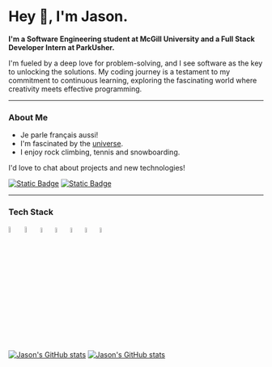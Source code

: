 <h1>Hey 👋, I'm Jason.</h1>

<b>I'm a Software Engineering student at McGill University and a Full Stack Developer Intern at ParkUsher.</b>
<br>
<p>
I'm fueled by a deep love for problem-solving, and I see software as the key to unlocking the solutions. My coding journey is a testament to my commitment to continuous learning, exploring the fascinating world where creativity meets effective programming.
</p>
<hr>
<h3>About Me</h3>
<ul>
  <li>Je parle français aussi!</li>
  <li>I'm fascinated by the <a href = "https://www.youtube.com/watch?v=FJB7gbjiJKw">universe</a>.</li>
  <li>I enjoy rock climbing, tennis and snowboarding.</li>
</ul>
<p>I'd love to chat about projects and new technologies!</p>
<a href = "https://www.linkedin.com/in/jasonrustom/"><img alt="Static Badge" src="https://img.shields.io/badge/LinkedIn-blue?style=flat-square&logo=LinkedIn"></a>
<a href = "mailto:jasonrustom04@gmail.com"><img alt="Static Badge" src="https://img.shields.io/badge/Email-white?style=flat-square&logo=Gmail"></a>
<hr>
<h3>Tech Stack</h3>
<div>
  <img src="https://cdn.jsdelivr.net/gh/devicons/devicon@latest/icons/java/java-original.svg" title="Java" alt="Java" width=5.5%/>
  <img src="https://cdn.jsdelivr.net/gh/devicons/devicon@latest/icons/python/python-original.svg" title="Python" alt="Python" width=5.5%/>
  <img src="https://cdn.jsdelivr.net/gh/devicons/devicon@latest/icons/html5/html5-original.svg" title="HTML" alt="HTML" width=5%/>
  <img src="https://cdn.jsdelivr.net/gh/devicons/devicon@latest/icons/css3/css3-original.svg" title="CSS" alt="CSS" width=5%/>
  <img src="https://cdn.jsdelivr.net/gh/devicons/devicon@latest/icons/javascript/javascript-original.svg" title="Javascript" alt="Javascript" width=5%/>
  <img src="https://cdn.jsdelivr.net/gh/devicons/devicon@latest/icons/typescript/typescript-original.svg" title="Typescript" alt="Typescipt" width=5%/>
  <img src="https://cdn.jsdelivr.net/gh/devicons/devicon@latest/icons/react/react-original.svg" title="React" alt="React" width=5%/>
  <!--<img src="https://cdn.jsdelivr.net/gh/devicons/devicon@latest/icons/cplusplus/cplusplus-original.svg" title="C++" alt="C++" width=5%/>-->
</div>
<br>

<!--
[![Top Languages](https://github-readme-stats.vercel.app/api/top-langs/?username=jrustom&theme=vision-friendly-dark)](https://github.com/jrustom/github-readme-stats#gh-dark-mode-only)
[![Top Languages](https://github-readme-stats.vercel.app/api/top-langs/?username=jrustom&theme=swift)](https://github.com/jrustom/github-readme-stats#gh-light-mode-only)
-->
[![Jason's GitHub stats](https://github-readme-stats.vercel.app/api?username=jrustom&hide=stars,prs,issues&show_icons=true&theme=vision-friendly-dark)](https://github.com/jrustom/github-readme-stats#gh-dark-mode-only)
[![Jason's GitHub stats](https://github-readme-stats.vercel.app/api?username=jrustom&hide=stars,prs,issues&show_icons=true&theme=swift)](https://github.com/jrustom/github-readme-stats#gh-light-mode-only)


